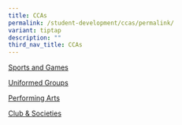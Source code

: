 ```yaml
---
title: CCAs
permalink: /student-development/ccas/permalink/
variant: tiptap
description: ""
third_nav_title: CCAs
---
```

<p><a href="https://www.assumptionenglish.moe.edu.sg/student-development/ccas/sports-and-games/" rel="noopener noreferrer nofollow" target="_blank">Sports and Games</a> 
<br>
</p>
<p><a href="https://www.assumptionenglish.moe.edu.sg/student-development/ccas/uniformed-groups/" rel="noopener noreferrer nofollow" target="_blank">Uniformed Groups </a>
<br>
</p>
<p><a href="https://www.assumptionenglish.moe.edu.sg/student-development/ccas/performing-arts/" rel="noopener noreferrer nofollow" target="_blank">Performing Arts</a> 
<br>
</p>
<p><a href="https://www.assumptionenglish.moe.edu.sg/student-development/ccas/club-n-societies/" rel="noopener noreferrer nofollow" target="_blank">Club &amp; Societies </a>
<br>
</p>